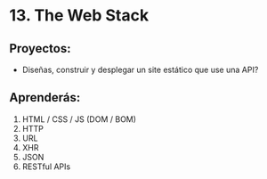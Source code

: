 # 13. The Web Stack

## Proyectos:

* Diseñas, construir y desplegar un site estático que use una API?

## Aprenderás:

1. HTML / CSS / JS (DOM / BOM)
2. HTTP
2. URL
3. XHR
4. JSON
5. RESTful APIs
